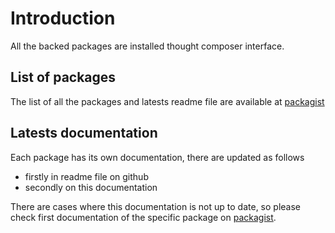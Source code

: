 # Introduction

All the backed packages are installed thought composer interface.

## List of packages

The list of all the packages and latests readme file are available at [packagist](https://packagist.org/?query=escolalms)

## Latests documentation

Each package has its own documentation, there are updated as follows

- firstly in readme file on github
- secondly on this documentation

There are cases where this documentation is not up to date, so please check first
documentation of the specific package on [packagist](https://packagist.org/?query=escolalms).
